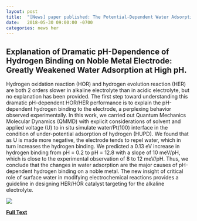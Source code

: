 ```yaml
---
layout: post
title:  "[News] paper published: The Potential-Dependent Water Adsorption Leads to the pH Effect of Hydrogen Bonding (J. Am. Chem. Soc.)"
date:   2018-05-30 09:00:00 -0700
categories: news her
---
```


## Explanation of Dramatic pH-Dependence of Hydrogen Binding on Noble Metal Electrode: Greatly Weakened Water Adsorption at High pH.

Hydrogen oxidation reaction (HOR) and hydrogen evolution reaction (HER) are both 2 orders slower in alkaline electrolyte than in acidic electrolyte, but no explanation has been provided. The first step toward understanding this dramatic pH-dependent HOR/HER performance is to explain the pH-dependent hydrogen binding to the electrode, a perplexing behavior observed experimentally. In this work, we carried out Quantum Mechanics Molecular Dynamics (QMMD) with explicit considerations of solvent and applied voltage (U) to in situ simulate water/Pt(100) interface in the condition of under-potential adsorption of hydrogen (HUPD). We found that as U is made more negative, the electrode tends to repel water, which in turn increases the hydrogen binding. We predicted a 0.13 eV increase in hydrogen binding from pH = 0.2 to pH = 12.8 with a slope of 10 meV/pH, which is close to the experimental observation of 8 to 12 meV/pH. Thus, we conclude that the changes in water adsorption are the major causes of pH-dependent hydrogen binding on a noble metal. The new insight of critical role of surface water in modifying electrochemical reactions provides a guideline in designing HER/HOR catalyst targeting for the alkaline electrolyte.

![](https://pubs.acs.org/appl/literatum/publisher/achs/journals/content/jacsat/0/jacsat.ahead-of-print/jacs.8b04006/20180529/images/large/ja-2018-04006e_0004.jpeg)

[**Full Text**](https://pubs.acs.org/doi/10.1021/jacs.8b04006)

